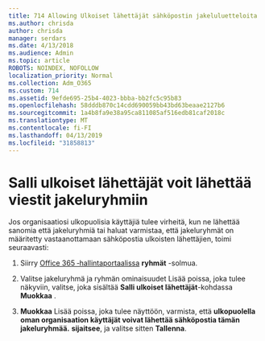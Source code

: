 ```yaml
---
title: 714 Allowing Ulkoiset lähettäjät sähköpostin jakeluluetteloita
ms.author: chrisda
author: chrisda
manager: serdars
ms.date: 4/13/2018
ms.audience: Admin
ms.topic: article
ROBOTS: NOINDEX, NOFOLLOW
localization_priority: Normal
ms.collection: Adm_O365
ms.custom: 714
ms.assetid: 9efde695-25b4-4023-bbba-bb2fc5c95b83
ms.openlocfilehash: 58dddb870c14cdd690059bb43bd63beaae2127b6
ms.sourcegitcommit: 1a4b8fa9e38a95ca811085af516edb81caf2018c
ms.translationtype: MT
ms.contentlocale: fi-FI
ms.lasthandoff: 04/13/2019
ms.locfileid: "31858813"
---
```

# <a name="allow-external-senders-to-send-messages-to-distribution-groups"></a>Salli ulkoiset lähettäjät voit lähettää viestit jakeluryhmiin

Jos organisaatiosi ulkopuolisia käyttäjiä tulee virheitä, kun ne lähettää sanomia että jakeluryhmiä tai haluat varmistaa, että jakeluryhmät on määritetty vastaanottamaan sähköpostia ulkoisten lähettäjien, toimi seuraavasti:

1. Siirry [Office 365 ‑hallintaportaalissa](https://portal.office.com/adminportal/home#/groups) **ryhmät** -solmua.

2. Valitse jakeluryhmä ja ryhmän ominaisuudet Lisää poissa, joka tulee näkyviin, valitse, joka sisältää **Salli ulkoiset lähettäjät**-kohdassa **Muokkaa** .

3. **Muokkaa** Lisää poissa, joka tulee näyttöön, varmista, että **ulkopuolella oman organisaation käyttäjät voivat lähettää sähköpostia tämän jakeluryhmää.** **sijaitsee**, ja valitse sitten **Tallenna**.
